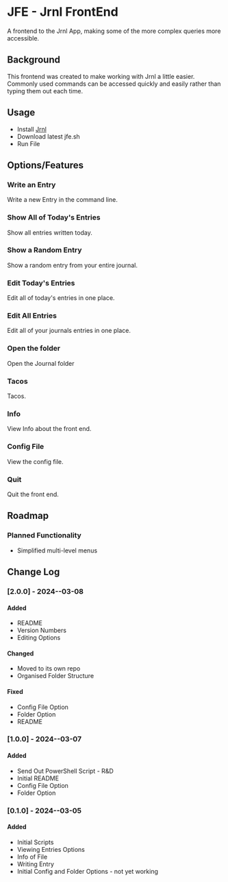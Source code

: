 # JFE - Jrnl FrontEnd
A frontend to the Jrnl App, making some of the more complex queries more accessible.

## Background
This frontend was created to make working with Jrnl a little easier. Commonly used commands can be accessed quickly and easily rather than typing them out each time.

## Usage
- Install [Jrnl](http://jrnl.sh)
- Download latest jfe.sh
- Run File

## Options/Features
### Write an Entry
Write a new Entry in the command line.

### Show All of Today's Entries
Show all entries written today.

### Show a Random Entry
Show a random entry from your entire journal.

### Edit Today's Entries
Edit all of today's entries in one place.

### Edit All Entries
Edit all of your journals entries in one place.

### Open the folder
Open the Journal folder

### Tacos
Tacos.

### Info
View Info about the front end.

### Config File
View the config file.

### Quit
Quit the front end.

## Roadmap

### Planned Functionality
- Simplified multi-level menus

## Change Log

### [2.0.0] - 2024--03-08

#### Added

- README
- Version Numbers
- Editing Options

#### Changed

- Moved to its own repo
- Organised Folder Structure

#### Fixed

- Config File Option
- Folder Option
- README

### [1.0.0] - 2024--03-07

#### Added

- Send Out PowerShell Script - R&D 
- Initial README
- Config File Option
- Folder Option

### [0.1.0] - 2024--03-05

#### Added

- Initial Scripts
- Viewing Entries Options
- Info of File
- Writing Entry
- Initial Config and Folder Options - not yet working